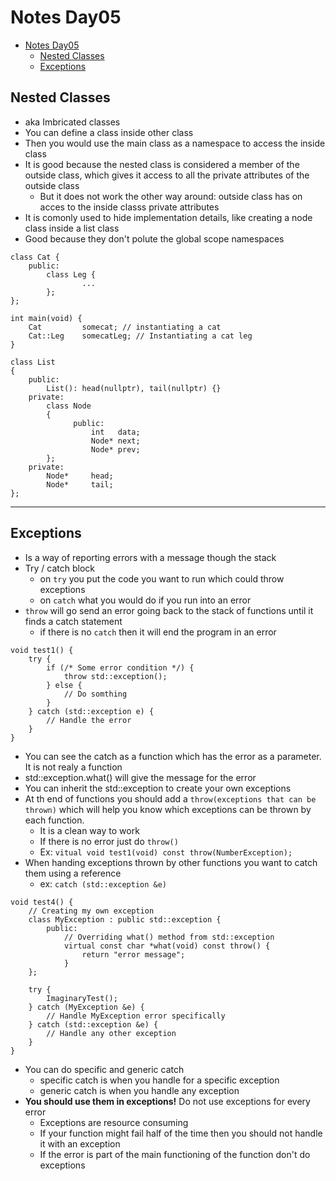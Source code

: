 # Notes Day05

- [Notes Day05](#notes-day05)
	- [Nested Classes](#nested-classes)
	- [Exceptions](#exceptions)

## Nested Classes

- aka Imbricated classes 
- You can define a class inside other class
- Then you would use the main class as a namespace to access the inside class
- It is good because the nested class is considered a member of the outside class, which gives it access to all the private attributes of the outside class
  - But it does not work the other way around: outside class has on acces to the inside classs private attributes
- It is comonly used to hide implementation details, like creating a node class inside a list class
- Good because they don't polute the global scope namespaces

```
class Cat {
	public:
		class Leg {
				...
		};
};

int main(void) {
	Cat			somecat; // instantiating a cat
	Cat::Leg 	somecatLeg; // Instantiating a cat leg
}
```

```
class List
{
    public:
        List(): head(nullptr), tail(nullptr) {}
    private:
        class Node
        {
              public:
                  int   data;
                  Node* next;
                  Node* prev;
        };
    private:
        Node*     head;
        Node*     tail;
};
```

---

## Exceptions

- Is a way of reporting errors with a message though the stack
- Try / catch block
  - on `try` you put the code you want to run which could throw exceptions
  - on `catch` what you would do if you run into an error
- `throw` will go send an error going back to the stack of functions until it finds a catch statement
  - if there is no `catch` then it will end the program in an error

```
void test1() {
	try {
		if (/* Some error condition */) {
			throw std::exception();
		} else {
			// Do somthing
		}
	} catch (std::exception e) {
		// Handle the error
	}
}
```

- You can see the catch as a function which has the error as a parameter. It is not realy a function
- std::exception.what() will give the message for the error
- You can inherit the std::exception to create your own exceptions
- At th end of functions you should add a `throw(exceptions that can be thrown)` which will help you know which exceptions can be thrown by each function.
  - It is a clean way to work
  - If there is no error just do `throw()`
  - Ex: `vitual void test1(void) const throw(NumberException);`
- When handing exceptions thrown by other functions you want to catch them using a reference
  - ex: `catch (std::exception &e)`

```
void test4() {
	// Creating my own exception
	class MyException : public std::exception {
		public:
			// Overriding what() method from std::exception
			virtual const char *what(void) const throw() {
				return "error message";
			}
	};

	try {
		ImaginaryTest();
	} catch (MyException &e) {
		// Handle MyException error specifically
	} catch (std::exception &e) {
		// Handle any other exception
	}
}
```

- You can do specific and generic catch
  - specific catch is when you handle for a specific exception
  - generic catch is when you handle any exception
- **You should use them in exceptions!** Do not use exceptions for every error
  - Exceptions are resource consuming
  - If your function might fail half of the time then you should not handle it with an exception
  - If the error is part of the main functioning of the function don't do exceptions


